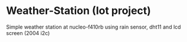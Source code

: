 # Weather-Station (Iot project)
Simple weather station at nucleo-f410rb using rain sensor, dht11 and lcd screen (2004 i2c)
